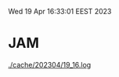 Wed 19 Apr 16:33:01 EEST 2023
# JAM
<a href='./cache/202304/19_16.log'>./cache/202304/19_16.log</a>
